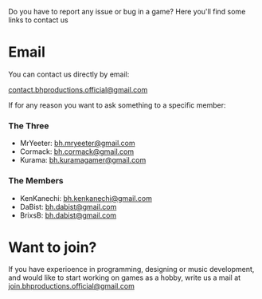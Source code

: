 Do you have to report any issue or bug in a game?
Here you'll find some links to contact us

# Email

You can contact us directly by email:

contact.bhproductions.official@gmail.com

If for any reason you want to ask something to a specific member:

### The Three
- MrYeeter: bh.mryeeter@gmail.com
- Cormack: bh.cormack@gmail.com
- Kurama: bh.kuramagamer@gmail.com

### The Members

- KenKanechi: bh.kenkanechi@gmail.com
- DaBist: bh.dabist@gmail.com
- BrixsB: bh.dabist@gmail.com

# Want to join?

If you have experioence in programming, designing or music development, and would like to start working on games as a hobby, write us a mail at join.bhproductions.official@gmail.com
